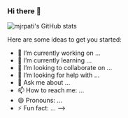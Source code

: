 ### Hi there 👋

![mjrpati's GitHub stats](https://github-readme-stats.vercel.app/api?username=mjrpati&show_icons=true&theme=gruvbox_light)


Here are some ideas to get you started:

- 🔭 I’m currently working on ...
- 🌱 I’m currently learning ...
- 👯 I’m looking to collaborate on ...
- 🤔 I’m looking for help with ...
- 💬 Ask me about ...
- 📫 How to reach me: ...
- 😄 Pronouns: ...
- ⚡ Fun fact: ...
-->
